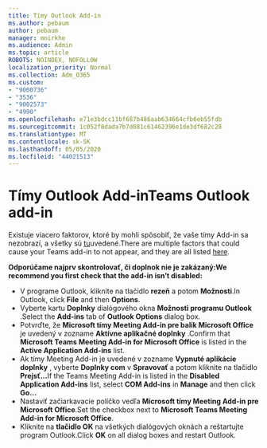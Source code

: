 ```yaml
---
title: Tímy Outlook Add-in
ms.author: pebaum
author: pebaum
manager: mnirkhe
ms.audience: Admin
ms.topic: article
ROBOTS: NOINDEX, NOFOLLOW
localization_priority: Normal
ms.collection: Adm_O365
ms.custom:
- "9000736"
- "3536"
- "9002573"
- "4990"
ms.openlocfilehash: e71e3bdcc11bf687b486aab634664cfb6eb55fdb
ms.sourcegitcommit: 1c052f8dada7b7d081c61462396e1de3df682c28
ms.translationtype: MT
ms.contentlocale: sk-SK
ms.lasthandoff: 05/05/2020
ms.locfileid: "44021513"
---
```

# <a name="teams-outlook-add-in"></a><span data-ttu-id="e4aa2-102">Tímy Outlook Add-in</span><span class="sxs-lookup"><span data-stu-id="e4aa2-102">Teams Outlook add-in</span></span>

<span data-ttu-id="e4aa2-103">Existuje viacero faktorov, ktoré by mohli spôsobiť, že vaše tímy Add-in sa nezobrazí, a všetky sú [tu](https://docs.microsoft.com/microsoftteams/teams-add-in-for-outlook#teams-meeting-add-in-in-outlook-for-windows-does-not-show)uvedené.</span><span class="sxs-lookup"><span data-stu-id="e4aa2-103">There are multiple factors that could cause your Teams add-in to not appear, and they are all listed [here](https://docs.microsoft.com/microsoftteams/teams-add-in-for-outlook#teams-meeting-add-in-in-outlook-for-windows-does-not-show).</span></span>

<span data-ttu-id="e4aa2-104">**Odporúčame najprv skontrolovať, či doplnok nie je zakázaný:**</span><span class="sxs-lookup"><span data-stu-id="e4aa2-104">**We recommend you first check that the add-in isn’t disabled:**</span></span>

- <span data-ttu-id="e4aa2-105">V programe Outlook, kliknite na tlačidlo **rezeň** a potom **Možnosti**.</span><span class="sxs-lookup"><span data-stu-id="e4aa2-105">In Outlook, click **File** and then **Options**.</span></span>
- <span data-ttu-id="e4aa2-106">Vyberte kartu **Doplnky** dialógového okna **Možnosti programu Outlook** .</span><span class="sxs-lookup"><span data-stu-id="e4aa2-106">Select the **Add-ins** tab of **Outlook Options** dialog box.</span></span>
- <span data-ttu-id="e4aa2-107">Potvrďte, že **Microsoft tímy Meeting Add-in pre balík Microsoft Office** je uvedený v zozname **Aktívne aplikačné doplnky** .</span><span class="sxs-lookup"><span data-stu-id="e4aa2-107">Confirm that **Microsoft Teams Meeting Add-in for Microsoft Office** is listed in the **Active Application Add-ins** list.</span></span>
- <span data-ttu-id="e4aa2-108">Ak tímy Meeting Add-in je uvedené v zozname **Vypnuté aplikácie doplnky** , vyberte **Doplnky com** v **Spravovať** a potom kliknite na tlačidlo **Prejsť...**</span><span class="sxs-lookup"><span data-stu-id="e4aa2-108">If the Teams Meeting Add-in is listed in the **Disabled Application Add-ins** list, select **COM Add-ins** in **Manage** and then click **Go…**</span></span>
- <span data-ttu-id="e4aa2-109">Nastaviť začiarkavacie políčko vedľa **Microsoft tímy Meeting Add-in pre Microsoft Office**.</span><span class="sxs-lookup"><span data-stu-id="e4aa2-109">Set the checkbox next to **Microsoft Teams Meeting Add-in for Microsoft Office**.</span></span>
- <span data-ttu-id="e4aa2-110">Kliknite na **tlačidlo OK** na všetkých dialógových oknách a reštartujte program Outlook.</span><span class="sxs-lookup"><span data-stu-id="e4aa2-110">Click **OK** on all dialog boxes and restart Outlook.</span></span>
